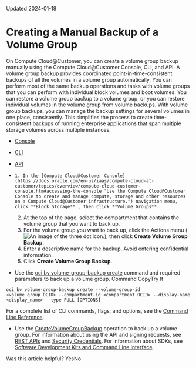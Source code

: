 Updated 2024-01-18
# Creating a Manual Backup of a Volume Group
On Compute Cloud@Customer, you can create a volume group backup manually using the Compute Cloud@Customer Console, CLI, and API.
A volume group backup provides coordinated point-in-time-consistent backups of all the volumes in a volume group automatically. You can perform most of the same backup operations and tasks with volume groups that you can perform with individual block volumes and boot volumes. 
You can restore a volume group backup to a volume group, or you can restore individual volumes in the volume group from volume backups. With volume group backups, you can manage the backup settings for several volumes in one place, consistently. This simplifies the process to create time-consistent backups of running enterprise applications that span multiple storage volumes across multiple instances. 
  * [Console](https://docs.oracle.com/en-us/iaas/compute-cloud-at-customer/topics/block/creating-a-manual-volume-group-backup.htm)
  * [CLI](https://docs.oracle.com/en-us/iaas/compute-cloud-at-customer/topics/block/creating-a-manual-volume-group-backup.htm)
  * [API](https://docs.oracle.com/en-us/iaas/compute-cloud-at-customer/topics/block/creating-a-manual-volume-group-backup.htm)


  *     1. In the [Compute Cloud@Customer Console](https://docs.oracle.com/en-us/iaas/compute-cloud-at-customer/topics/overview/compute-cloud-customer-console.htm#accessing-the-console "Use the Compute Cloud@Customer Console to create and manage compute, storage and other resources on a Compute Cloud@Customer infrastructure.") navigation menu, click **Block Storage** , then click **Volume Groups**.
    2. At the top of the page, select the compartment that contains the volume group that you want to back up.
    3. For the volume group you want to back up, click the Actions menu (![An image of the three dot icon.](https://docs.oracle.com/en-us/iaas/compute-cloud-at-customer/images/three-dots.png)), then click **Create Volume Group Backup**.
    4. Enter a descriptive name for the backup. Avoid entering confidential information.
    5. Click **Create Volume Group Backup**.
  * Use the [oci bv volume-group-backup create](https://docs.oracle.com/iaas/tools/oci-cli/latest/oci_cli_docs/cmdref/bv/volume-group-backup/create.html) command and required parameters to back up a volume group.
Command
CopyTry It
```
oci bv volume-group-backup create --volume-group-id <volume_group_OCID> --compartment-id <compartment_OCID> --display-name <display_name> --type FULL [OPTIONS]
```

For a complete list of CLI commands, flags, and options, see the [Command Line Reference](https://docs.oracle.com/iaas/tools/oci-cli/latest/oci_cli_docs/index.html).
  * Use the [CreateVolumeGroupBackup](https://docs.oracle.com/iaas/api/#/en/iaas/latest/VolumeGroupBackup/CreateVolumeGroupBackup) operation to back up a volume group.
For information about using the API and signing requests, see [REST APIs](https://docs.oracle.com/iaas/Content/API/Concepts/usingapi.htm#REST_APIs) and [Security Credentials](https://docs.oracle.com/iaas/Content/General/Concepts/credentials.htm). For information about SDKs, see [Software Development Kits and Command Line Interface](https://docs.oracle.com/iaas/Content/API/Concepts/sdks.htm#Software_Development_Kits_and_Command_Line_Interface).


Was this article helpful?
YesNo

